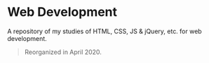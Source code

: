 # Web Development
A repository of my studies of HTML, CSS, JS &amp; jQuery, etc. for web development. <br>
> Reorganized in April 2020.